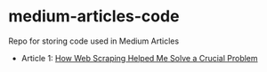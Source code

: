 # medium-articles-code
Repo for storing code used in Medium Articles

* Article 1: [How Web Scraping Helped Me Solve a Crucial Problem](https://yodellingzeke.medium.com/web-scraping-saved-my-life-86e0e9cfe1d8)
